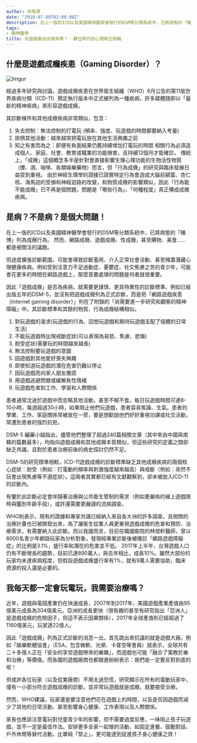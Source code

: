 ```yaml
---
author: 徐瑋澤
date: "2018-07-09T02:00:00Z"
description: 在上一版的ICD以及美國精神醫學會發行的DSM等分類系統中，已將病態的「賭博」列為成癮行為。 然而、網路成癮、遊戲成癮、性成癮，甚至購物、美食……都是被關注的議題
tags:
- 精神醫學
title: 玩遊戲會玩出病來嗎？ -數位時代的心理衛生挑戰
---
```


## 什麼是遊戲成癮疾患（Gaming Disorder）？
![Imgur](https://i.imgur.com/UXuQQaC.jpg)

經過多年研究與討論，遊戲成癮疾患在世界衛生組織（WHO）6月公告的第11版世界疾病分類（ICD-11）預定執行版本中正式被列為一種疾病，許多媒體隨即以「最新的精神疾病」來形容遊戲成癮。其診斷條件和其他成癮疾病非常類似，包含：
1. 失去控制：無法控制的打電玩 (頻率、強度、玩遊戲的時間都要納入考量)
2. 排擠其他活動：越來越常把電玩放在其他生活興趣之前
3. 知之有害而為之：即便有負面結果仍舊持續增加打電玩的時間
相關行為必須造成個人、家庭、社會、教育或職業的功能損害，且持續12個月才能確診。
傳統上，「成癮」這個概念多半是針對會直接影響生理心理功能的生物活性物質（煙、酒、咖啡、各類娛樂藥物）而言，但「行為成癮」的研究與臨床發展日益受到重視。 由於神經生理學的證據已證實特定行為會造成大腦前額葉、杏仁核、海馬迴的受損和神經迴路的改變，和物質成癮的影響類似，因此「行為能不能成癮」已不再是個問題，問題是「哪些行為」、「何種程度」真正構成成癮疾病。

<!--more-->

## 是病？不是病？是個大問題！
在上一版的ICD以及美國精神醫學會發行的DSM等分類系統中，已將病態的「賭博」列為成癮行為。 然而、網路成癮、遊戲成癮、性成癮，甚至購物、美食……都是被關注的議題。 但過度擴張診斷範圍，可能會導致診斷濫用、介入正常社會活動、甚至掩蓋潛藏心理健康疾病。例如受到注意力不足過動症、憂鬱症、社交焦慮之苦的青少年，可能會花更多的時間在網路遊戲上，那麼首要處理的問題是何者就很重要。
 
因此「遊戲成癮」是否為疾病，就需要更謹慎、更具特異性的診斷標準。例如已經出版五年的DSM-5，並沒有把遊戲成癮列為正式診斷，而是把「網路遊戲疾患（Internet gaming disorder）」列在了附錄的「尚需要進一步研究和觀察的精神障礙」中。其診斷標準和其餘的物質、行為成癮結構相似。

1. 對玩遊戲的渴求(玩遊戲的行為、回想玩遊戲和期待玩遊戲支配了個體的日常生活)  
2. 不能玩遊戲時出現戒斷症狀(可以表現為易怒、焦慮、悲傷)    
3. 耐受症狀(需要玩的時間越來越長)    
4. 無法控制要玩遊戲的意圖     
5. 因遊戲對其他愛好喪失興趣    
6. 即使知道玩遊戲的潛在危害仍難以停止      
7. 因玩遊戲而向家人朋友撒謊        
8. 用遊戲逃避問題或緩解負性情緒       
9. 玩遊戲危害到工作、學習和人際關係

患者通常沈迷於遊戲中而忽略其他活動，甚至不眠不食。每日玩遊戲時間可達8-10小時，每週超過30小時，如果阻止他們玩遊戲，患者容易焦躁、生氣。患者的學業、工作、家庭關係常被放在一旁，要是想勸說他們好好重視功課或社交活動，常遭到患者的強烈抗拒。

DSM-5 編審小組指出，儘管他們整理了超過240篇相關文章（其中來自中國與南韓的篇數最多），均指向遊戲成癮和其他成癮本質類似，但這些研究的定義之間卻缺乏共識，且對於患者治療前後的病史探討仍然不足。

DSM-5的研究標準相較，ICD-11遊戲成癮的診斷標準缺乏其他成癮疾病的兩個核心症狀：耐受（例如：打電動的頻率與刺激強度越來越高）與戒斷（例如：突然不玩會出現焦慮等不適症狀）。這兩者其實都已經有文獻觀察到，卻未被放入ICD-11的診斷內。

有鑒於此診斷必定會伴隨著治療與公共衛生管制的需求（例如更嚴格的線上遊戲限時與鑑別年齡手段），或許還需要更嚴謹的流病調查。WHO則表示，現有的證據和專家共識已經納入來自各大洲的許多調查，且相關的治療計畫也已被開發出來，為了讓衛生從業人員更重視遊戲成癮的危害和預防、治療需求，有需要納入此診斷。而以我國而言，目前任職國衛院的林煜軒醫師，曾以8000名青少年網路玩家為分析對象，發現經專業診斷後被確診「網路遊戲障礙症」的比例是3.1%，盛行率和潛在的危害並不低。
2017年上半年，台灣遊戲人口仍有不斷增長的趨勢，目前已達890萬人，與去年相比，成長10%。雖然大部份的玩家均未達疾病程度，但假設遊戲成癮盛行率有1%，就有9萬人需要協助，臨床資源的投入還是必要的。

## 我每天都一定會玩電玩，我需要治療嗎？
近年，遊戲與電競產業仍在快速成長，2007年到2017年，美國遊戲產業產值由95億美元成長為304億美元，亞洲的成長更快（很有趣的甚至有研究指出「亞洲人」是遊戲成癮的危險因子，但這不表示因果關係），2017年全球產值則已經超過了1160億美元，玩家達22億人。因此「遊戲成癮」列為正式診斷的消息一出，首先跳出來抗議的就是遊戲大廠。例如「娛樂軟體協會」（ESA，包含微軟、光榮、卡普空等會員）就表示，全球共有二十多億人正在「安全的享受遊戲帶來的樂趣」，而遊戲也可能「融合了寓教於樂和治療」等價值。而各國的遊戲廠商也都跟進紛紛表示：我們是一定要反對到底的啦！但或許各位玩家（以及從業廠商）不用太過恐慌，研究顯示在所有的電動玩家中，僅有一小部分符合遊戲成癮的診斷。並非常玩遊戲就是成癮，就要接受治療。然而，WHO建議，玩家還是要注意他們花在遊戲上的時間，以及是否因遊戲而減少了其他的日常活動、甚至影響身心健康、工作表現以及人際關係。家長也應該注意電玩對兒童青少年的影響，但不需要過度反應，一味阻止孩子玩遊戲，並不一定是最佳作法。安排更多全家一起做的活動，如固定進餐、鼓勵對話、戶外休閒等替代活動，比單純「禁止」，更可能達到促進孩子身心健康之效！
